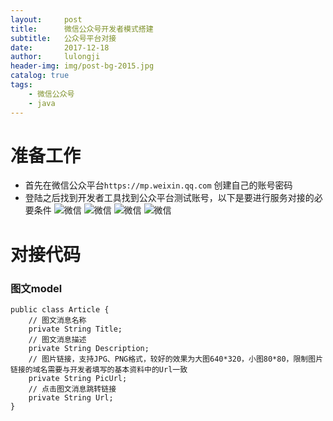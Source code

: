 ```yaml
---
layout:     post
title:      微信公众号开发者模式搭建
subtitle:   公众号平台对接
date:       2017-12-18
author:     lulongji
header-img: img/post-bg-2015.jpg
catalog: true
tags:
    - 微信公众号
    - java
---
```


# 准备工作

- 首先在微信公众平台```https://mp.weixin.qq.com``` 创建自己的账号密码
- 登陆之后找到开发者工具找到公众平台测试账号，以下是要进行服务对接的必要条件
![微信](https://raw.githubusercontent.com/lulongji/lulongji.github.io/master/imgs/wechat/weixin1.png)
![微信](https://raw.githubusercontent.com/lulongji/lulongji.github.io/master/imgs/wechat/weixin2.png)
![微信](https://raw.githubusercontent.com/lulongji/lulongji.github.io/master/imgs/wechat/weixin3.png)
![微信](https://raw.githubusercontent.com/lulongji/lulongji.github.io/master/imgs/wechat/weixin4.png)

# 对接代码

###  图文model
    
    public class Article {
        // 图文消息名称
        private String Title;
        // 图文消息描述
        private String Description;
        // 图片链接，支持JPG、PNG格式，较好的效果为大图640*320，小图80*80，限制图片链接的域名需要与开发者填写的基本资料中的Url一致
        private String PicUrl;
        // 点击图文消息跳转链接
        private String Url;
    }